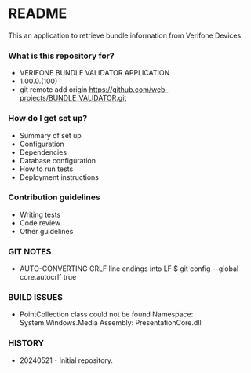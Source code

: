 # README #

This an application to retrieve bundle information from Verifone Devices.

### What is this repository for? ###

* VERIFONE BUNDLE VALIDATOR APPLICATION
* 1.00.0.(100)
* git remote add origin https://github.com/web-projects/BUNDLE_VALIDATOR.git

### How do I get set up? ###

* Summary of set up
* Configuration
* Dependencies
* Database configuration
* How to run tests
* Deployment instructions

### Contribution guidelines ###

* Writing tests
* Code review
* Other guidelines

### GIT NOTES ###

*  AUTO-CONVERTING CRLF line endings into LF
   $ git config --global core.autocrlf true

### BUILD ISSUES ###

*  PointCollection class could not be found
   Namespace: System.Windows.Media
   Assembly: PresentationCore.dll

### HISTORY ###

* 20240521 - Initial repository.
